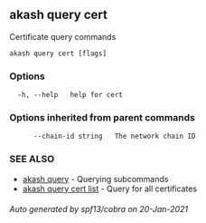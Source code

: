 ## akash query cert

Certificate query commands

```
akash query cert [flags]
```

### Options

```
  -h, --help   help for cert
```

### Options inherited from parent commands

```
      --chain-id string   The network chain ID
```

### SEE ALSO

* [akash query](akash_query.md)	 - Querying subcommands
* [akash query cert list](akash_query_cert_list.md)	 - Query for all certificates

###### Auto generated by spf13/cobra on 20-Jan-2021
